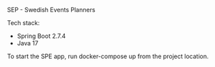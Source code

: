 SEP - Swedish Events Planners

Tech stack:
- Spring Boot 2.7.4
- Java 17

To start the SPE app, run docker-compose up from the project location.